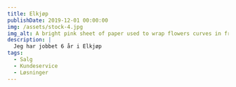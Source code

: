```yaml
---
title: Elkjøp
publishDate: 2019-12-01 00:00:00
img: /assets/stock-4.jpg
img_alt: A bright pink sheet of paper used to wrap flowers curves in front of rich blue background
description: |
  Jeg har jobbet 6 år i Elkjøp
tags:
  - Salg
  - Kundeservice
  - Løsninger
---
```



